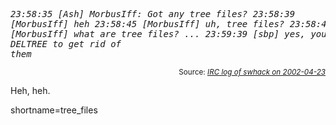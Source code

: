 <i><pre>23:58:35 [Ash] MorbusIff: Got any tree files?
23:58:39 [MorbusIff] heh
23:58:45 [MorbusIff] uh, tree files?
23:58:48 [MorbusIff] what are tree files?
...
23:59:39 [sbp] yes, you need to run DELTREE to get rid of them</pre></i><div class="credit" align="right"><small>Source: <cite><a href="http://blogspace.com/swhack/chatlogs/2002-04-23.html">IRC log of swhack on 2002-04-23</a></cite></small></div>	<p>Heh, heh.</p>
<!--more-->
shortname=tree_files
